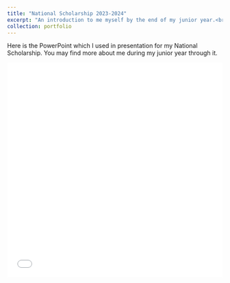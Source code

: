 ```yaml
---
title: "National Scholarship 2023-2024"
excerpt: "An introduction to me myself by the end of my junior year.<br/> <img src='/images/portfolio_4/Slide1.jpg' style='zoom:40%;'/>"
collection: portfolio
---
```


Here is the PowerPoint which I used in presentation for my National Scholarship. You may find more about me during my junior year through it.

<iframe src="/files/scholarship_3.pdf" width="100%" height="500" frameborder="no" border="0" marginwidth="0" marginheight="0"></iframe>